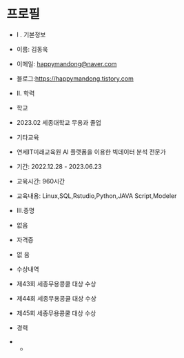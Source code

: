 # 프로필

- I . 기본정보
- 이름: 김동욱
- 이메일: happymandong@naver.com
- 블로그:https://happymandong.tistory.com

- II. 학력
- 학교
- 2023.02 세종대학교 무용과 졸업

- 기타교육
- 연세IT미래교육원 AI 플랫폼을 이용한 빅데이터 분석 전문가
- 기간: 2022.12.28 - 2023.06.23
- 교육시간: 960시간
- 교육내용: Linux,SQL,Rstudio,Python,JAVA Script,Modeler

- III.증명
- 없음

- 자격증 
- 없 음

- 수상내역 
- 제43회 세종무용콩쿨 대상 수상
- 제44회 세종무용콩쿨 대상 수상
- 제45회 세종무용콩쿨 대상 수상

- 경력 
- - 
